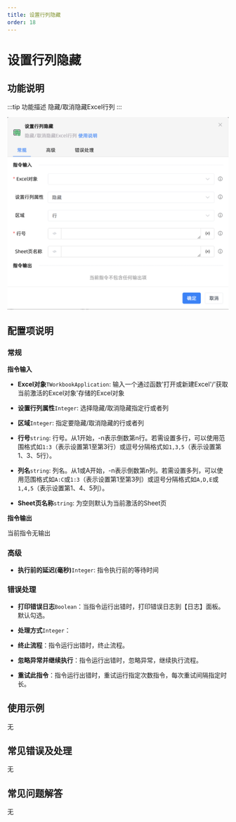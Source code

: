 ```yaml
---
title: 设置行列隐藏
order: 18
---
```


# 设置行列隐藏

## 功能说明

:::tip 功能描述
隐藏/取消隐藏Excel行列
:::

![设置行列隐藏](../../../../assets/设置行列隐藏_command.png)

## 配置项说明

### 常规

**指令输入**

- **Excel对象**`TWorkbookApplication`: 输入一个通过函数'打开或新建Excel'/'获取当前激活的Excel对象'存储的Excel对象

- **设置行列属性**`Integer`: 选择隐藏/取消隐藏指定行或者列

- **区域**`Integer`: 指定要隐藏/取消隐藏的行或者列

- **行号**`string`: 行号。从1开始，-n表示倒数第n行。若需设置多行，可以使用范围格式如`1:3`（表示设置第1至第3行）或逗号分隔格式如`1,3,5`（表示设置第1、3、5行）。

- **列名**`string`: 列名。从1或A开始，-n表示倒数第n列。若需设置多列，可以使用范围格式如`A:C`或`1:3`（表示设置第1至第3列）或逗号分隔格式如`A,D,E`或`1,4,5`（表示设置第1、4、5列）。

- **Sheet页名称**`string`: 为空则默认为当前激活的Sheet页


**指令输出**

当前指令无输出

### 高级

- **执行前的延迟(毫秒)**`Integer`: 指令执行前的等待时间

### 错误处理

- **打印错误日志**`Boolean`：当指令运行出错时，打印错误日志到【日志】面板。默认勾选。

- **处理方式**`Integer`：

 - **终止流程**：指令运行出错时，终止流程。

 - **忽略异常并继续执行**：指令运行出错时，忽略异常，继续执行流程。

 - **重试此指令**：指令运行出错时，重试运行指定次数指令，每次重试间隔指定时长。

## 使用示例
无

## 常见错误及处理

无

## 常见问题解答

无

